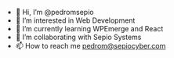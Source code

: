 - 👋 Hi, I’m @pedromsepio
- 👀 I’m interested in Web Development
- 🌱 I’m currently learning WPEmerge and React
- 💞️ I’m collaborating with Sepio Systems
- 📫 How to reach me pedrom@sepiocyber.com

<!---
pedromsepio/pedromsepio is a ✨ special ✨ repository because its `README.md` (this file) appears on your GitHub profile.
You can click the Preview link to take a look at your changes.
--->
